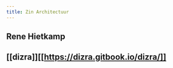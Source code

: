 ```yaml
---
title: Zin Architectuur
---
```


## Rene Hietkamp
## [[dizra]][[https://dizra.gitbook.io/dizra/]]
##
